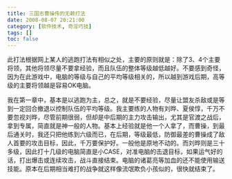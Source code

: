 ```yaml
---
title: 三国志曹操传的无赖打法
date: 2008-08-07 20:21:00
category: [软件技术, 奇淫巧技]
tags: []
toc: false
---
```

此打法根据网上某人的逃跑打法有相似之处，主要的原则就是：除了3、4个主要将领，其他将领尽量不要拿经验，而且队伍的整体等级越低越好。不要感到奇怪，因为在此游戏中，电脑的等级与自己的平均等级相关的，所以越到游戏后期，高等级的主要将领越是容易OK电脑。

我在第一章中，基本是以逃跑为主，总之，就是不要经验，尽量让盟友杀敌或是等到一定回合撤退以控制队伍的平均等级。我主要练的人物有刘晔、夏侯惇，千万不要忽视刘晔，尽管前期很弱，但却是中后期的主力攻击输出，尤其是官渡之战后，拿到专属，简直就是神一般的人物。基本上经验就是他一个人拿了，而曹操，到最后通关时，我还只把他练到六级而已，在后期，等级最低，防御最差的曹操成了敌人首要的攻击目标，因此，千万要保护好。一般他是原地不动的。而刘晔则是三十多级，因此打十几级的电脑简直是小CASE，对准电脑的击退目标，如果运气好的话，打出爆击或连续攻击，战斗直接结束。电脑的诸葛亮等加血的还不能使用输送技能。原本在后期相当难打的战争就这样像流氓欺负小孩似的，很快就结束了。
<!-- more -->
